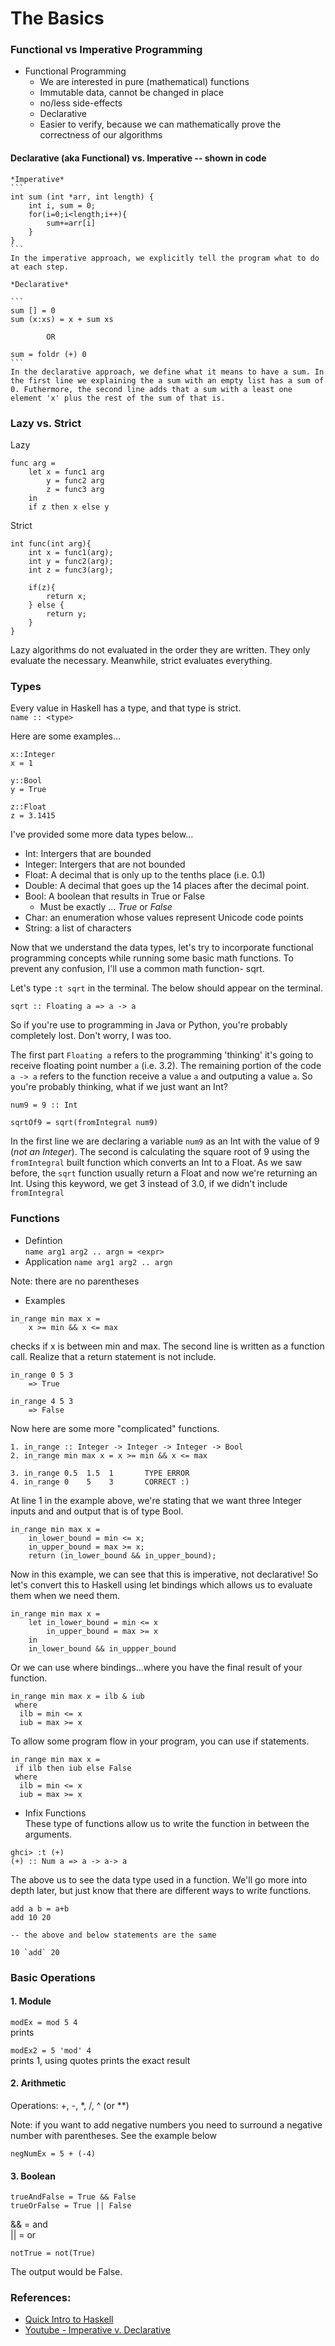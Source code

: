 # The Basics

### Functional vs Imperative Programming

- Functional Programming  
    - We are interested in pure (mathematical) functions
    - Immutable data, cannot be changed in place 
    - no/less side-effects
    - Declarative
    - Easier to verify, because we can mathematically prove the correctness of our algorithms

#### Declarative (aka Functional) vs. Imperative  -- shown in code

    *Imperative*
    ``` 
    int sum (int *arr, int length) {
        int i, sum = 0;
        for(i=0;i<length;i++){
            sum+=arr[i]
        }
    }  
    ```  
    In the imperative approach, we explicitly tell the program what to do at each step.  

    *Declarative*  

    ```
    sum [] = 0
    sum (x:xs) = x + sum xs
    
            OR

    sum = foldr (+) 0
    ```  
    In the declarative approach, we define what it means to have a sum. In the first line we explaining the a sum with an empty list has a sum of 0. Futhermore, the second line adds that a sum with a least one element 'x' plus the rest of the sum of that is. 

### Lazy vs. Strict  

Lazy  

```
func arg = 
    let x = func1 arg
        y = func2 arg
        z = func3 arg
    in 
    if z then x else y

```  

Strict  
```
int func(int arg){
    int x = func1(arg);
    int y = func2(arg);
    int z = func3(arg);

    if(z){
        return x;
    } else {
        return y;
    }
}
```

Lazy algorithms do not evaluated in the order they are written. They only evaluate the necessary. Meanwhile, strict evaluates everything. 

### Types  
Every value in Haskell has a type, and that type is strict.  
`name :: <type>`  

Here are some examples...

```  
x::Integer  
x = 1  
```

```
y::Bool
y = True
```

```
z::Float
z = 3.1415
```

I've provided some more data types below...  

- Int: Intergers that are bounded 
- Integer: Intergers that are not bounded
- Float: A decimal that is only up to the tenths place (i.e. 0.1)
- Double: A decimal that goes up the 14 places after the decimal point.
- Bool: A boolean that results in True or False
    - Must be exactly ... *True* or *False*
- Char: an enumeration whose values represent Unicode code points
- String: a list of characters

Now that we understand the data types, let's try to incorporate functional programming concepts while running some basic math functions. To prevent any confusion, I'll use a common math function- sqrt. 

Let's type `:t sqrt` in the terminal. The below should appear on the terminal.

`sqrt :: Floating a => a -> a`

So if you're use to programming in Java or Python, you're probably completely lost. Don't worry, I was too. 

The first part `Floating a` refers to the programming 'thinking' it's going to receive floating point number `a` (i.e. 3.2).  The remaining portion of the code `a -> a` refers to the function receive a value `a` and outputing a value `a`. So you're probably thinking, what if we just want an Int?  

`num9 = 9 :: Int`  

`sqrtOf9 = sqrt(fromIntegral num9)` 

In the first line we are declaring a variable `num9` as an Int with the value of 9 (*not an Integer*). The second is calculating the square root of 9 using the `fromIntegral` built function which converts an Int to a Float. As we saw before, the `sqrt` function usually return a Float and now we're returning an Int. Using this keyword, we get 3 instead of 3.0, if we didn't include `fromIntegral` 

### Functions
- Defintion  
`name arg1 arg2 .. argn = <expr>  `
- Application
`name arg1 arg2 .. argn`  

Note: there are no parentheses  
- Examples
```
in_range min max x = 
    x >= min && x <= max
```
checks if x is between min and max. The second line is written as a function call. Realize that a return statement is not include. 

```
in_range 0 5 3
    => True
```

```
in_range 4 5 3
    => False
```

Now here are some more "complicated" functions.   
```
1. in_range :: Integer -> Integer -> Integer -> Bool
2. in_range min max x = x >= min && x <= max

3. in_range 0.5  1.5  1       TYPE ERROR
4. in_range 0    5    3       CORRECT :)
```
At line 1 in the example above, we're stating that we want three Integer inputs and and output that is of type Bool.  

```
in_range min max x = 
    in_lower_bound = min <= x;
    in_upper_bound = max >= x;
    return (in_lower_bound && in_upper_bound);
```
Now in this example, we can see that this is imperative, not declarative! So let's convert this to Haskell using let bindings which allows us to evaluate them when we need them.   
```
in_range min max x = 
    let in_lower_bound = min <= x
        in_upper_bound = max >= x
    in 
    in_lower_bound && in_uppper_bound
```

Or we can use where bindings...where you have the final result of your function. 
```
in_range min max x = ilb & iub
 where
  ilb = min <= x
  iub = max >= x
```

To allow some program flow in your program, you can use if statements.
```
in_range min max x = 
 if ilb then iub else False
 where 
  ilb = min <= x
  iub = max >= x
```

- Infix Functions  
These type of functions allow us to write the function in between the arguments. 

```
ghci> :t (+)
(+) :: Num a => a -> a-> a 
```  
The above us to see the data type used in a function. We'll go more into depth later, but just know that there are different ways to write functions.  
```
add a b = a+b
add 10 20     

-- the above and below statements are the same

10 `add` 20
```
### Basic Operations

#### 1. Module  

`modEx = mod 5 4`  
prints  

`modEx2 = 5 'mod' 4`  
prints 1, using quotes prints the exact result


#### 2. Arithmetic 

Operations: +, -, *, /, ^ (or **)

Note: if you want to add negative numbers you need to surround a negative number with parentheses. See the example below

`negNumEx = 5 + (-4)`

#### 3. Boolean
`trueAndFalse = True && False`  
`trueOrFalse = True || False`  

&& = and  
|| = or  

`notTrue = not(True)`  
  
The output would be False.  


### References:
- [Quick Intro to Haskell](https://wiki.haskell.org/Learn_Haskell_in_10_minutes)
- [Youtube - Imperative v. Declarative](https://www.youtube.com/watch?v=Vgu82wiiZ90&list=PLe7Ei6viL6jGp1Rfu0dil1JH1SHk9bgDV&index=1)